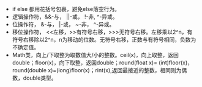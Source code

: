 + if else 都用花括号包裹，避免else落空行为。
+ 逻辑操作符，&&-与， ||-或， !-非, ^-异或。
+ 位操作符， &-与， |-或， ~-非， ^-异或。
+ 移位操作符， <<左移，>>有符号右移，>>>无符号右移。左移乘以2^n，有符号右移除以2^n，n为移动的位数。无符号右移，正数与有符号相同，负数为不确定值。
+ Math类，向上/下取整为取数值大/小的整数。ceil(x)，向上取整，返回double；floor(x)，向下取整，返回double；round(float x)= (int)floor(x)，round(double x)=(long)floor(x)；rint(x),返回最接近的整数，相同则为偶数，double类型。